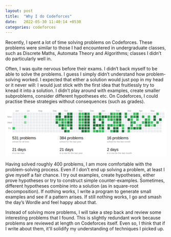 ```yaml
---
layout: post
title:  "Why I do Codeforces"
date:   2022-05-30 11:40:14 +0530
categories: codeforces
---
```


Recently, I spent a lot of time solving problems on Codeforces. These problems were similar to those I had encountered in undergraduate classes, such as Discrete Maths, Automata Theory and Algorithms; classes I didn’t do particularly well in. 

Often, I was quite nervous before their exams. I didn’t back myself to be able to solve the problems. I guess I simply didn’t understand how problem-solving worked. I expected that either a solution would just pop in my head or it never will: I would just stick with the first idea that fruitlessly try to knead it into a solution. I didn’t play around with examples, create smaller subproblems, consider different hypotheses etc. On Codeforces, I could practise these strategies without consequences (such as grades).

![My activity on CF](/assets/cf-activity.png)

Having solved roughly 400 problems, I am more comfortable with the problem-solving process. Even if I don’t end up solving a problem, at least I give myself a fair chance. I try out examples, create hypotheses, either prove hypotheses or try to construct simple counter-examples. Sometimes, different hypotheses combine into a solution (as in square-root decomposition). If nothing works, I write a program to generate small examples and see if a pattern arises. If still nothing works, I go and smash the day’s Wordle and feel happy about that. 

Instead of solving more problems, I will take a step back and review some interesting problems that I found. This is slightly redundant work because problems are reviewed at length on Codeforces itself. Even so, I think that if I write about them, it'll solidify my understanding of techniques I picked up. 
